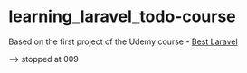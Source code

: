 # learning_laravel_todo-course

Based on the first project of the Udemy course - [Best Laravel](https://www.udemy.com/best-laravel/)

--> stopped at 009